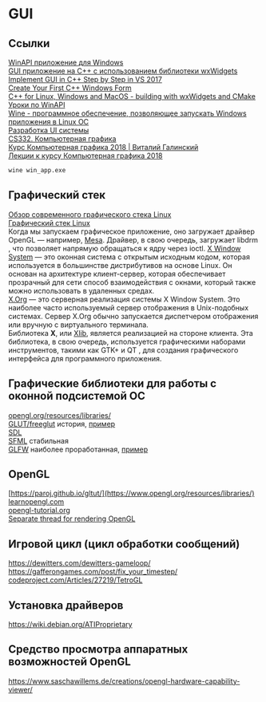 # GUI

## Ссылки
[WinAPI приложение для Windows](https://www.youtube.com/watch?v=TzuYeY_K02c)  
[GUI приложение на C++ с использованием библиотеки wxWidgets](https://www.youtube.com/watch?v=BjQhp0eHmJw&list=PLFk1_lkqT8MbVOcwEppCPfjGOGhLvcf9G)  
[Implement GUI in C++ Step by Step in VS 2017](https://www.youtube.com/watch?v=SC6VfQbrjtY&list=PLmeQIS8S5cYPFkpAk6x-aF0KEB0rfJb-K&index=3)  
[Create Your First C++ Windows Form](https://www.youtube.com/watch?v=zv8DkkhBNR0)  
[C++ for Linux, Windows and MacOS - building with wxWidgets and CMake](https://www.youtube.com/watch?v=MfuBS9n5_aY&list=PL0qQTroQZs5vVmTuBew-nTx9DIu6rRl2c)  
[Уроки по WinAPI](https://www.youtube.com/watch?v=UluSI1P4Ijg&list=PLBOPkQsFLCR2H7_0Ss0W6y703J_ySRGi_)  
[Wine - программное обеспечение, позволяющее запускать Windows приложения в Linux ОС](https://www.winehq.org/)  
[Разработка UI системы](https://habr.com/ru/post/521306/)  
[CS332. Компьютерная графика](https://edu.mmcs.sfedu.ru/course/view.php?id=188)  
[Курс Компьютерная графика 2018 | Виталий Галинский ](https://www.youtube.com/watch?v=J6uINtQW7Ho&list=PL-_cKNuVAYAVK2E--20nqggd57jcipCk6)  
[Лекции к курсу Компьютерная графика 2018](https://www.school30.spb.ru/cgsg/cgc2018/)  
```cmd
wine win_app.exe
```

## Графический стек
[Обзор современного графического стека Linux](https://bootlin.com/doc/training/graphics/graphics-slides.pdf)  
[Графический стек Linux](https://www.baeldung.com/linux/gui)  
Когда мы запускаем графическое приложение, оно загружает драйвер OpenGL — например, [Mesa](https://docs.mesa3d.org/). Драйвер, в свою очередь, загружает libdrm , что позволяет напрямую обращаться к ядру через ioctl.
[X Window System](https://linux.die.net/man/7/x) — это оконная система с открытым исходным кодом, которая используется в большинстве дистрибутивов на основе Linux. Он основан на архитектуре клиент-сервер, которая обеспечивает прозрачный для сети способ взаимодействия с окнами, который также можно использовать в удаленных средах.  
[X.Org](https://en.wikipedia.org/wiki/X.Org_Server) — это серверная реализация системы X Window System. Это наиболее часто используемый сервер отображения в Unix-подобных системах. Сервер X.Org обычно запускается диспетчером отображения или вручную с виртуального терминала.  
Библиотека **X**, или [Xlib](https://tronche.com/gui/x/xlib/), является реализацией на стороне клиента. Эта библиотека, в свою очередь, используется графическими наборами инструментов, такими как GTK+ и QT , для создания графического интерфейса для программного приложения.


## Графические библиотеки для работы с оконной подсистемой ОС
[opengl.org/resources/libraries/](https://www.opengl.org/resources/libraries/)  
[GLUT/freeglut](https://www.opengl.org/resources/libraries/glut/) история, [пример](http://www.codebind.com/linux-tutorials/install-opengl-ubuntu-linux/)  
[SDL](https://www.libsdl.org/)  
[SFML](https://www.sfml-dev.org/) стабильная  
[GLFW](https://www.glfw.org/) наиболее проработанная, [пример](https://learnopengl.com/code_viewer_gh.php?code=src/1.getting_started/2.1.hello_triangle/hello_triangle.cpp)  

## OpenGL
[https://paroj.github.io/gltut/](https://www.opengl.org/resources/libraries/)   
[learnopengl.com](https://learnopengl.com/Getting-started/Hello-Window)  
[opengl-tutorial.org](http://www.opengl-tutorial.org/ru/beginners-tutorials/tutorial-2-the-first-triangle/)  
[Separate thread for rendering OpenGL](http://www.songho.ca/opengl/gl_mvc.html)  

## Игровой цикл (цикл обработки сообщений)
https://dewitters.com/dewitters-gameloop/  
https://gafferongames.com/post/fix_your_timestep/  
[codeproject.com/Articles/27219/TetroGL](https://www.codeproject.com/Articles/27219/TetroGL-An-OpenGL-Game-Tutorial-in-C-for-Win32-Pla)  
## Установка драйверов
https://wiki.debian.org/ATIProprietary  

## Средство просмотра аппаратных возможностей OpenGL
https://www.saschawillems.de/creations/opengl-hardware-capability-viewer/ 

